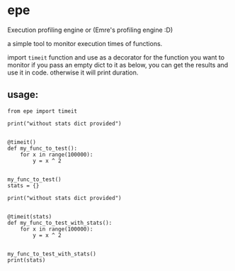 # epe

Execution profiling engine or (Emre's profiling engine :D)

a simple tool to monitor execution times of functions.

import `timeit` function and use as a decorator for the function you want to monitor
if you pass an empty dict to it as below, you can get the results and use it in code.
otherwise it will print duration.


## usage:
```
from epe import timeit

print("without stats dict provided")


@timeit()
def my_func_to_test():
    for x in range(100000):
        y = x ^ 2


my_func_to_test()
stats = {}

print("without stats dict provided")


@timeit(stats)
def my_func_to_test_with_stats():
    for x in range(100000):
        y = x ^ 2


my_func_to_test_with_stats()
print(stats)
```

